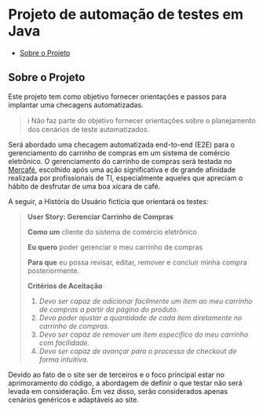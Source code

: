 # Projeto de automação de testes em Java

* [Sobre o Projeto](#Sobre-o-Projeto)
			
## Sobre o Projeto 
Este projeto tem como objetivo fornecer orientações e passos para implantar uma checagens automatizadas.
> ℹ️ Não faz parte do objetivo fornecer orientações sobre o planejamento dos cenários de teste automatizados.

Será abordado uma checagem automatizada end-to-end (E2E) para o gerenciamento do carrinho de compras em um sistema de comércio eletrônico. 
O gerenciamento do carrinho de compras será testada no [Mercafé](https://www.mercafe.com.br/), escolhido após uma ação significativa e de grande afinidade realizada por profissionais de TI, especialmente aqueles que apreciam o hábito de desfrutar de uma boa xícara de café.

A seguir, a História do Usuário fictícia que orientará os testes:

>**User Story: Gerenciar Carrinho de Compras**
>
>**Como um** cliente do sistema de comércio eletrônico
>
>**Eu quero** poder gerenciar o meu carrinho de compras
>
>**Para que** eu possa revisar, editar, remover e concluir minha compra posteriormente.
>
>**Critérios de Aceitação**
>1. *Devo ser capaz de adicionar facilmente um item ao meu carrinho de compras a partir da página do produto.*
>2. *Devo poder ajustar a quantidade de cada item diretamente no carrinho de compras.*
>3. *Devo ser capaz de remover um item específico do meu carrinho com facilidade.*
>4. *Devo ser capaz de avançar para o processo de checkout de forma intuitiva.*

Devido ao fato de o site ser de terceiros e o foco principal estar no aprimoramento do código, a abordagem de definir o que testar não será levada em consideração. Em vez disso, serão considerados apenas cenários genéricos e adaptáveis ao site.

